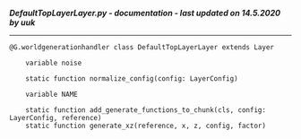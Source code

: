 ***DefaultTopLayerLayer.py - documentation - last updated on 14.5.2020 by uuk***
___

    @G.worldgenerationhandler class DefaultTopLayerLayer extends Layer

        variable noise

        static function normalize_config(config: LayerConfig)

        variable NAME

        static function add_generate_functions_to_chunk(cls, config: LayerConfig, reference)
        static function generate_xz(reference, x, z, config, factor)